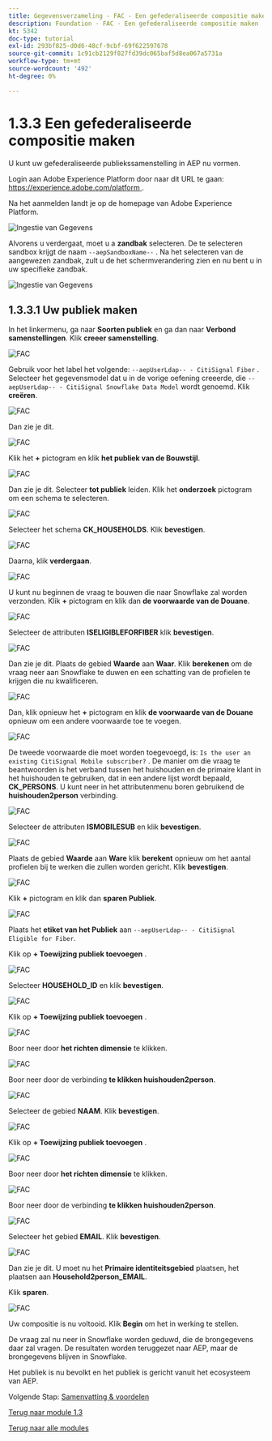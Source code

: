 ```yaml
---
title: Gegevensverzameling - FAC - Een gefederaliseerde compositie maken
description: Foundation - FAC - Een gefederaliseerde compositie maken
kt: 5342
doc-type: tutorial
exl-id: 293bf825-d0d6-48cf-9cbf-69f622597678
source-git-commit: 1c91cb2129f827fd39dc065baf5d8ea067a5731a
workflow-type: tm+mt
source-wordcount: '492'
ht-degree: 0%

---
```


# 1.3.3 Een gefederaliseerde compositie maken

U kunt uw gefederaliseerde publiekssamenstelling in AEP nu vormen.

Login aan Adobe Experience Platform door naar dit URL te gaan: [ https://experience.adobe.com/platform ](https://experience.adobe.com/platform).

Na het aanmelden landt je op de homepage van Adobe Experience Platform.

![ Ingestie van Gegevens ](./../module1.2/images/home.png)

Alvorens u verdergaat, moet u a **zandbak** selecteren. De te selecteren sandbox krijgt de naam ``--aepSandboxName--`` . Na het selecteren van de aangewezen zandbak, zult u de het schermverandering zien en nu bent u in uw specifieke zandbak.

![ Ingestie van Gegevens ](./../module1.2/images/sb1.png)

## 1.3.3.1 Uw publiek maken

In het linkermenu, ga naar **Soorten publiek** en ga dan naar **Verbond samenstellingen**. Klik **creeer samenstelling**.

![ FAC ](./images/fedcomp1.png)

Gebruik voor het label het volgende: `--aepUserLdap-- - CitiSignal Fiber` . Selecteer het gegevensmodel dat u in de vorige oefening creeerde, die `--aepUserLdap-- - CitiSignal Snowflake Data Model` wordt genoemd. Klik **creëren**.

![ FAC ](./images/fedcomp2.png)

Dan zie je dit.

![ FAC ](./images/fedcomp3.png)

Klik het **+** pictogram en klik **het publiek van de Bouwstijl**.

![ FAC ](./images/fedcomp4.png)

Dan zie je dit. Selecteer **tot publiek** leiden. Klik het **onderzoek** pictogram om een schema te selecteren.

![ FAC ](./images/fedcomp5.png)

Selecteer het schema **CK_HOUSEHOLDS**. Klik **bevestigen**.

![ FAC ](./images/fedcomp6.png)

Daarna, klik **verdergaan**.

![ FAC ](./images/fedcomp7.png)

U kunt nu beginnen de vraag te bouwen die naar Snowflake zal worden verzonden. Klik **+** pictogram en klik dan **de voorwaarde van de Douane**.

![ FAC ](./images/fedcomp8.png)

Selecteer de attributen **ISELIGIBLEFORFIBER** klik **bevestigen**.

![ FAC ](./images/fedcomp9.png)

Dan zie je dit. Plaats de gebied **Waarde** aan **Waar**. Klik **berekenen** om de vraag neer aan Snowflake te duwen en een schatting van de profielen te krijgen die nu kwalificeren.

![ FAC ](./images/fedcomp10.png)

Dan, klik opnieuw het **+** pictogram en klik **de voorwaarde van de Douane** opnieuw om een andere voorwaarde toe te voegen.

![ FAC ](./images/fedcomp11.png)

De tweede voorwaarde die moet worden toegevoegd, is: `Is the user an existing CitiSignal Mobile subscriber?` . De manier om die vraag te beantwoorden is het verband tussen het huishouden en de primaire klant in het huishouden te gebruiken, dat in een andere lijst wordt bepaald, **CK_PERSONS**. U kunt neer in het attributenmenu boren gebruikend de **huishouden2person** verbinding.

![ FAC ](./images/fedcomp12.png)

Selecteer de attributen **ISMOBILESUB** en klik **bevestigen**.

![ FAC ](./images/fedcomp13.png)

Plaats de gebied **Waarde** aan **Ware** klik **berekent** opnieuw om het aantal profielen bij te werken die zullen worden gericht. Klik **bevestigen**.

![ FAC ](./images/fedcomp14.png)

Klik **+** pictogram en klik dan **sparen Publiek**.

![ FAC ](./images/fedcomp15.png)

Plaats het **etiket van het Publiek** aan `--aepUserLdap-- - CitiSignal Eligible for Fiber`.

Klik op **+ Toewijzing publiek toevoegen** .

![ FAC ](./images/fedcomp16.png)

Selecteer **HOUSEHOLD_ID** en klik **bevestigen**.

![ FAC ](./images/fedcomp17.png)

Klik op **+ Toewijzing publiek toevoegen** .

![ FAC ](./images/fedcomp18.png)

Boor neer door **het richten dimensie** te klikken.

![ FAC ](./images/fedcomp18a.png)

Boor neer door de verbinding **te klikken huishouden2person**.

![ FAC ](./images/fedcomp18b.png)

Selecteer de gebied **NAAM**. Klik **bevestigen**.

![ FAC ](./images/fedcomp18c.png)

Klik op **+ Toewijzing publiek toevoegen** .

![ FAC ](./images/fedcomp20.png)

Boor neer door **het richten dimensie** te klikken.

![ FAC ](./images/fedcomp20a.png)

Boor neer door de verbinding **te klikken huishouden2person**.

![ FAC ](./images/fedcomp20b.png)

Selecteer het gebied **EMAIL**. Klik **bevestigen**.

![ FAC ](./images/fedcomp20c.png)

Dan zie je dit. U moet nu het **Primaire identiteitsgebied** plaatsen, het plaatsen aan **Household2person_EMAIL**.

Klik **sparen**.

![ FAC ](./images/fedcomp21.png)

Uw compositie is nu voltooid. Klik **Begin** om het in werking te stellen.

De vraag zal nu neer in Snowflake worden geduwd, die de brongegevens daar zal vragen. De resultaten worden teruggezet naar AEP, maar de brongegevens blijven in Snowflake.

Het publiek is nu bevolkt en het publiek is gericht vanuit het ecosysteem van AEP.

Volgende Stap: [ Samenvatting &amp; voordelen ](./summary.md)

[Terug naar module 1.3](./fac.md)

[Terug naar alle modules](../../../overview.md)
